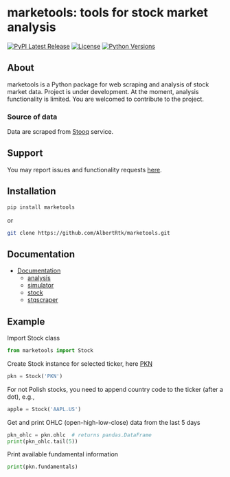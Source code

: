 marketools: tools for stock market analysis
===========================================

[![PyPI Latest Release](https://img.shields.io/pypi/v/marketools.svg)](https://pypi.org/project/marketools/)
[![License](https://img.shields.io/pypi/l/marketools.svg)](https://github.com/AlbertRtk/marketools/blob/main/LICENSE)
[![Python Versions](https://img.shields.io/pypi/pyversions/marketools.svg)]()

## About
marketools is a Python package for web scraping and analysis of stock market data. Project is under development. At the moment, analysis functionality is limited. You are welcomed to contribute to the project.

### Source of data
Data are scraped from [Stooq](http://stooq.com/) service.

## Support
You may report issues and functionality requests [here](https://github.com/AlbertRtk/marketools/issues).

## Installation
```bash
pip install marketools
```
or 
```bash
git clone https://github.com/AlbertRtk/marketools.git
```

## Documentation
* [Documentation](https://albertrtk.github.io/marketools/docs/html/marketools/index.html)
    * [analysis](https://albertrtk.github.io/marketools/docs/html/marketools/analysis/index.html)
    * [simulator](https://albertrtk.github.io/marketools/docs/html/marketools/simulator.html)
    * [stock](https://albertrtk.github.io/marketools/docs/html/marketools/stock.html)
    * [stqscraper](https://albertrtk.github.io/marketools/docs/html/marketools/stqscraper/index.html)

## Example
Import Stock class
```python
from marketools import Stock
```
Create Stock instance for selected ticker, here [PKN](https://stooq.com/q/?s=pkn)
```python
pkn = Stock('PKN')
```
For not Polish stocks, you need to append country code to the ticker (after a dot), e.g.,
```python
apple = Stock('AAPL.US')
```
Get and print OHLC (open-high-low-close) data from the last 5 days
```python
pkn_ohlc = pkn.ohlc  # returns pandas.DataFrame
print(pkn_ohlc.tail(5))
```
Print available fundamental information
```python
print(pkn.fundamentals)
```
